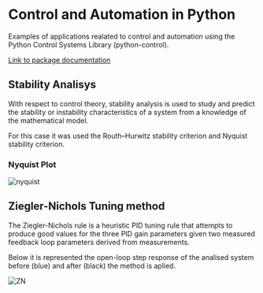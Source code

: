 # Control and Automation in Python
Examples of applications realated to control and automation using the Python Control Systems Library (python-control).

[Link to package documentation](https://python-control.readthedocs.io/en/0.9.0/)

## Stability Analisys

With respect to control theory, stability analysis is used to study and predict the stability or instability characteristics of a system from a knowledge of the mathematical model.

For this case it was used the Routh–Hurwitz stability criterion and Nyquist stability criterion.

### Nyquist Plot
![nyquist](https://user-images.githubusercontent.com/45636618/125877475-3f2e377d-0ca1-4270-ae40-a90ea9ba0589.jpg)


## Ziegler-Nichols Tuning method

The Ziegler-Nichols rule is a heuristic PID tuning rule that attempts to produce good values for the three PID gain parameters given two measured feedback loop parameters derived from measurements.

Below it is represented the open-loop step response of the analised system before (blue) and after (black) the method is aplied.

![ZN](https://user-images.githubusercontent.com/45636618/129389144-06a7d178-8684-4b3c-974c-f03bae63bf28.png)

